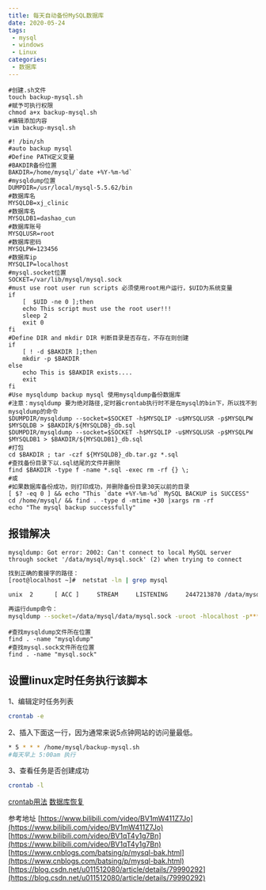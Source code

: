 ```yaml
---
title: 每天自动备份MySQL数据库
date: 2020-05-24
tags:
 - mysql
 - windows 
 - Linux
categories:
 - 数据库
---
```


```shell
#创建.sh文件
touch backup-mysql.sh
#赋予可执行权限
chmod a+x backup-mysql.sh
#编辑添加内容
vim backup-mysql.sh
```
```shell
#! /bin/sh
#auto backup mysql
#Define PATH定义变量
#BAKDIR备份位置
BAKDIR=/home/mysql/`date +%Y-%m-%d`
#mysqldump位置
DUMPDIR=/usr/local/mysql-5.5.62/bin
#数据库名
MYSQLDB=xj_clinic
#数据库名
MYSQLDB1=dashao_cun
#数据库账号
MYSQLUSR=root
#数据库密码
MYSQLPW=123456
#数据库ip
MYSQLIP=localhost
#mysql.socket位置
SOCKET=/var/lib/mysql/mysql.sock
#must use root user run scripts 必须使用root用户运行，$UID为系统变量
if
    [  $UID -ne 0 ];then
    echo This script must use the root user!!!
    sleep 2
    exit 0
fi
#Define DIR and mkdir DIR 判断目录是否存在，不存在则创建
if
    [ ! -d $BAKDIR ];then
    mkdir -p $BAKDIR
else
    echo This is $BAKDIR exists....
    exit
fi
#Use mysqldump backup mysql 使用mysqldump备份数据库
#注意：mysqldump 要为绝对路径,定时器crontab执行时不是在mysql的bin下，所以找不到mysqldump的命令
$DUMPDIR/mysqldump --socket=$SOCKET -h$MYSQLIP -u$MYSQLUSR -p$MYSQLPW  $MYSQLDB > $BAKDIR/${MYSQLDB}_db.sql
$DUMPDIR/mysqldump --socket=$SOCKET -h$MYSQLIP -u$MYSQLUSR -p$MYSQLPW  $MYSQLDB1 > $BAKDIR/${MYSQLDB1}_db.sql
#打包
cd $BAKDIR ; tar -czf ${MYSQLDB}_db.tar.gz *.sql
#查找备份目录下以.sql结尾的文件并删除
find $BAKDIR -type f -name *.sql -exec rm -rf {} \;
#或
#如果数据库备份成功，则打印成功，并删除备份目录30天以前的目录
[ $? -eq 0 ] && echo "This `date +%Y-%m-%d` MySQL BACKUP is SUCCESS"
cd /home/mysql/ && find . -type d -mtime +30 |xargs rm -rf
echo "The mysql backup successfully"

```
## 报错解决
`mysqldump: Got error: 2002: Can't connect to local MySQL server through socket '/data/mysql/mysql.sock' (2) when trying to connect`

```bash
找到正确的套接字的路径： 
[root@localhost ~]#  netstat -ln | grep mysql                                   

unix  2      [ ACC ]     STREAM     LISTENING     2447213870 /data/mysql/data/mysql.sock

再运行dump命令：
mysqldump --socket=/data/mysql/data/mysql.sock -uroot -hlocalhost -p***** db_err_2017 >/data/mysql/da_err_2017.sql
```

```shell
#查找mysqldump文件所在位置
find . -name "mysqldump"
#查找mysql.sock文件所在位置
find . -name "mysql.sock"
```

## 设置linux定时任务执行该脚本
1、编辑定时任务列表

```bash
crontab -e
```

2、插入下面这一行，因为通常来说5点钟网站的访问量最低。
```bash
* 5 * * * /home/mysql/backup-mysql.sh
#每天早上 5:00am 执行
```
3、查看任务是否创建成功

```bash
crontab -l
```
[crontab用法](https://blog.csdn.net/weixin_42475367/article/details/106282561)
[数据库恢复](https://blog.csdn.net/weixin_42475367/article/details/106279954)

参考地址
[https://www.bilibili.com/video/BV1mW411Z7Jo](https://www.bilibili.com/video/BV1mW411Z7Jo)
[https://www.bilibili.com/video/BV1qT4y1g7Bn](https://www.bilibili.com/video/BV1qT4y1g7Bn)
[https://www.cnblogs.com/batsing/p/mysql-bak.html](https://www.cnblogs.com/batsing/p/mysql-bak.html)
[https://blog.csdn.net/u011512080/article/details/79990292](https://blog.csdn.net/u011512080/article/details/79990292)

